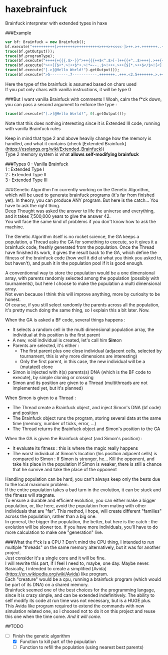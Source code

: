 # haxebrainfuck
Brainfuck interpreter with extended types in haxe

###Example  
```haxe
var bf: Brainfuck = new Brainfuck();
bf.execute("++++++++++[>+++++++>++++++++++>+++>+<<<<-]>++.>+.+++++++..+++.>++.<<+++++++++++++++.>.+++.------.--------.>+.");
trace(bf.getOutput());
trace(bf.programType);
trace(bf.execute("++++{+{{{.$>-}}^>++{{{++$<^.$>[-]++{{+^..$>+++|.>++{{{{.<<<<$>>>>>-}}}^.<<.+++.<.<-.>>>+.@").getOutput());
trace(bf.execute(">++{{$+*.>!++$*+.>!*=--..$>!+++.>++{${*.>++$</$>![<]!-$>=.>>>.+++.<.<-.<<=+++.@").getOutput());
trace(bf.execute("[.>]@Hello World!").getOutput());
trace(bf.execute(">5--------.7-----------.+++++++..+++.<2.5+++++++.>.+++.------.--------.2+.").getOutput());
```
Here the type of the brainfuck is assumed based on chars used  
If you put only chars with vanilla instructions, it will be type 0

###But I want vanilla Brainfuck with comments !
Woah, calm the f*ck down, you can pass a second argument to enforce the type :  
```haxe
trace(bf.execute("[.>]@Hello World!", 0).getOutput());
```
Note that this does nothing interesting since it is Extended III code, running with vanilla Brainfuck rules  

Keep in mind that type 2 and above heavily change how the memory is handled, and what it contains (check [Extended Brainfuck] (https://esolangs.org/wiki/Extended_Brainfuck))  
Type 2 memory system is what **allows self-modifying brainfuck**

###Types
  0 : Vanilla Brainfuck  
  1 : Extended Type I  
  2 : Extended Type II  
  3 : Extended Type III

###Genetic Algorithm
I'm currently working on the Genetic Algorithm, which will be used to generate brainfuck programs (it's far from finished yet).
In theory, you can produce ANY program. But here is the catch... You have to ask the right thing.  
Deep Thought was asked the answer to life the universe and everything, and it takes 7,500,000 years to give the answer 42.  
You will face the same kind of problems if you don't know how to ask the machine.  

The Genetic Algorithm itself is no rocket science, the GA keeps a population, a Thread asks the GA for something to execute, so it gives it a brainfuck code, freshly generated from the population. Once the Thread have finished its work, it gives the result back to the GA, which define the fitness of the brainfuck code (how well it did at what you think you asked to, but haven't), and push it in the population pool if it is good enough.

A conventionnal way to store the population would be a one dimensional array, with parents randomly selected among the population (possibly with tournaments), but here I choose to make the population a multi dimensional array.  
Not even because I think this will improve anything, more by curiosity to be honest.  
Of course, if you still select randomly the parents across all the population, it's pretty much doing the same thing, so I explain this a bit later. Now.  

When the GA is asked a BF code, several things happens :
  - It selects a random cell in the multi dimensional population array, the individual at this position is the first parent
  - A new, void individual is created, let's call him **Sim**on
  - Parents are selected, it's either :
    - The first parent plus one close individual (adjacent cells, selected by tournament, this is why more dimensions are interesting)
    - Only the first parent, in this case, the new individual will be a (mutated) clone
  - Simon is injected with it(s) parents(s) DNA (which is the BF code to execute), by simple cloning or crossing
  - Simon and its position are given to a Thread (multithreads are not implemented yet, but it's planned)
  
When Simon is given to a Thread :
  - The Thread create a Brainfuck object, and inject Simon's DNA (bf code) and position
  - The Brainfuck object runs the program, storing several data at the same time (memory, number of ticks, error, ...)
  - The Thread returns the Brainfuck object and Simon's position to the GA
  
When the GA is given the Brainfuck object (and Simon's position) :
  - It evaluate its fitness : this is where the magic really happens
  - The worst individual at Simon's location (his position adjacent cells) is compared to Simon :
    If Simon is stronger, he... Kill the opponent, and take his place in the population
    If Simon is weaker, there is still a chance that he survive and take the place of the opponent

Handling population can be hard, you can't always keep only the bests due to the local maximum problem.  
If the entire population takes a bad turn in the evolution, it can be stuck and the fitness will stagnate.  
To ensure a durable and efficient evolution, you can either make a bigger population, or, like here, avoid the population from mating with other individuals that are "far". This method, i hope, will create different "families" across the population, rather than a big one.  
In general, the bigger the population, the better, but here is the catch : the evolution will be slower too. If you have more individuals, you'll have to do more calculation to make one "generation" live.

###What the f*ck is a CPU ?
Don't mind the CPU thing, I intended to run multiple "threads" on the same memory alternatively, but it was for another project.  
Just consider it's a single core and it will be fine.  
I will rewrite this part, if I feel I need to, maybe, one day. Maybe never.  
Basically, I intended to create a simplified [Avida] (https://en.wikipedia.org/wiki/Avida) like program.  
Each "creature" would be a cpu, running a brainfuck program (which would be part of its DNA) on a shared memory.  
Brainfuck seemed one of the best choices for the programming langage, since it is crazy simple, and can be extended indefinitively.
The ability to self modify its code at run time was not necessary, but is a HUGE plus.  
This Avida like program required to extend the commands with new simulation related one, so i choosed not to do it on this project and reuse this one when the time come. *And it will come*.


##TODO
- [ ] Finish the genetic algorithm  
  - [x] Function to kill part of the population  
  - [ ] Function to refill the population (using nearest best parents)